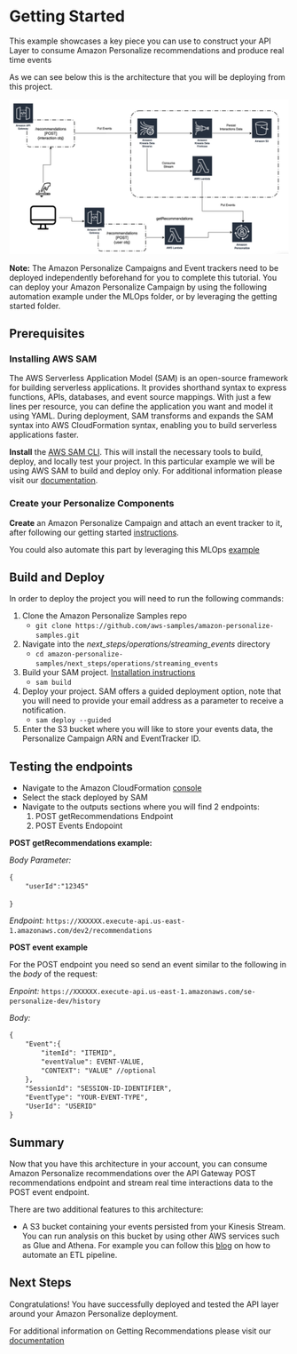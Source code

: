 # Getting Started

This example showcases a key piece you can use to construct your API Layer to consume Amazon Personalize recommendations and produce real time events

As we can see below this is the architecture that you will be deploying from this project.

![Architecture Diagram](images/architecture.png)

**Note:** The Amazon Personalize Campaigns and Event trackers need to be deployed independently beforehand for you to complete this tutorial. You can deploy your Amazon Personalize Campaign by using the following automation example under the MLOps folder, or by leveraging the getting started folder.

## Prerequisites

### Installing AWS SAM

The AWS Serverless Application Model (SAM) is an open-source framework for building serverless applications. It provides shorthand syntax to express functions, APIs, databases, and event source mappings. With just a few lines per resource, you can define the application you want and model it using YAML. During deployment, SAM transforms and expands the SAM syntax into AWS CloudFormation syntax, enabling you to build serverless applications faster.

**Install** the [AWS SAM CLI](https://docs.aws.amazon.com/serverless-application-model/latest/developerguide/serverless-sam-cli-install.html). 
This will install the necessary tools to build, deploy, and locally test your project. In this particular example we will be using AWS SAM to build and deploy only. For additional information please visit our [documentation](https://docs.aws.amazon.com/serverless-application-model/latest/developerguide/what-is-sam.html).

### Create your Personalize Components 

**Create** an Amazon Personalize Campaign and attach an event tracker to it, after following our getting started [instructions](https://github.com/aws-samples/amazon-personalize-samples/tree/master/getting_started).

You could also automate this part by leveraging this MLOps [example](https://github.com/aws-samples/amazon-personalize-samples/tree/master/next_steps/operations/ml_ops)

## Build and Deploy

In order to deploy the project you will need to run the following commands:

1. Clone the Amazon Personalize Samples repo 
    - `git clone https://github.com/aws-samples/amazon-personalize-samples.git`
2. Navigate into the *next_steps/operations/streaming_events* directory
    - `cd amazon-personalize-samples/next_steps/operations/streaming_events` 
3. Build your SAM project. [Installation instructions](https://docs.aws.amazon.com/serverless-application-model/latest/developerguide/serverless-sam-cli-install.html)
    - `sam build` 
4. Deploy your project. SAM offers a guided deployment option, note that you will need to provide your email address as a parameter to receive a notification.
    - `sam deploy --guided`
5. Enter the S3 bucket where you will like to store your events data, the Personalize Campaign ARN and EventTracker ID.

## Testing the endpoints

- Navigate to the Amazon CloudFormation [console](https://console.aws.amazon.com/cloudformation/home?region=us-east-1)
- Select the stack deployed by SAM
- Navigate to the outputs sections where you will find 2 endpoints:
    1. POST getRecommendations Endpoint
    2. POST Events Endopoint

**POST getRecommendations example:**

*Body Parameter:* 
```
{
    "userId":"12345"
    
}
```

*Endpoint:* `https://XXXXXX.execute-api.us-east-1.amazonaws.com/dev2/recommendations`


**POST event example**

For the POST endpoint you need so send an event similar to the following in the *body* of the request:

*Enpoint:* `https://XXXXXX.execute-api.us-east-1.amazonaws.com/se-personalize-dev/history`

*Body:*
```
{
    "Event":{
        "itemId": "ITEMID",
        "eventValue": EVENT-VALUE,
        "CONTEXT": "VALUE" //optional
    },
    "SessionId": "SESSION-ID-IDENTIFIER",
    "EventType": "YOUR-EVENT-TYPE",
    "UserId": "USERID"
}
```

## Summary

Now that you have this architecture in your account, you can consume Amazon Personalize recommendations over the API Gateway POST recommendations endpoint and stream real time interactions data to the POST event endpoint. 

There are two additional features to this architecture:

- A S3 bucket containing your events persisted from your Kinesis Stream. You can run analysis on this bucket by using other AWS services such as Glue and Athena. For example you can follow this [blog](https://aws.amazon.com/blogs/big-data/build-and-automate-a-serverless-data-lake-using-an-aws-glue-trigger-for-the-data-catalog-and-etl-jobs/) on how to automate an ETL pipeline.



## Next Steps

Congratulations! You have successfully deployed and tested the API layer around your Amazon Personalize deployment.

For additional information on Getting Recommendations please visit our [documentation](https://docs.aws.amazon.com/personalize/latest/dg/getting-recommendations.html)
